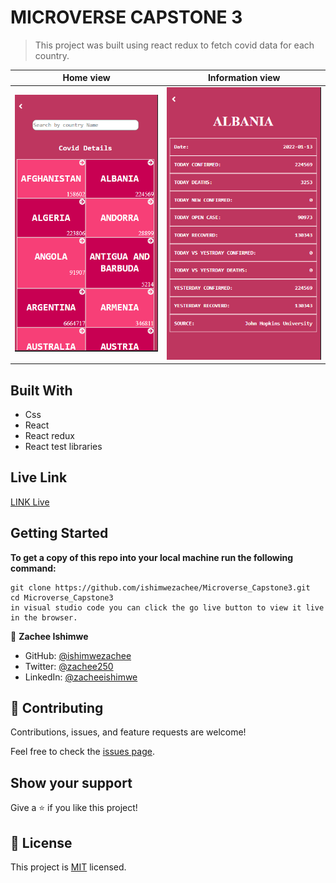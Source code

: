 
#  MICROVERSE CAPSTONE 3 

> This project was built using react redux to fetch 
> covid data for each country.

Home view                                      |  Information view
:------------------------------------------------:|:-----------------------------------------------:
![](./src/capstone.PNG)                     |  ![](./src/capsone2.PNG)


## Built With
- Css
- React 
- React redux
- React test libraries

## Live Link 
[LINK Live]()

## Getting Started

**To get a copy of this repo into your local machine run the following command:**
```
git clone https://github.com/ishimwezachee/Microverse_Capstone3.git
cd Microverse_Capstone3
in visual studio code you can click the go live button to view it live in the browser.
```


👤 **Zachee Ishimwe**

- GitHub: [@ishimwezachee](https://github.com/ishimwezachee)
- Twitter: [@zachee250](https://twitter.com/zachee250)
- LinkedIn: [@zacheeishimwe](https://www.linkedin.com/in/zachee-ishimwe-ab952a119/)



## 🤝 Contributing

Contributions, issues, and feature requests are welcome!

Feel free to check the [issues page](../../issues/).

## Show your support

Give a ⭐️ if you like this project!


## 📝 License

This project is [MIT](./MIT.md) licensed.
